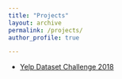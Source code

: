 ```yaml
---
title: "Projects"
layout: archive
permalink: /projects/
author_profile: true

---
```


* [Yelp Dataset Challenge 2018](https://rflperry.github.io/yelp_challenge2018/)


